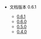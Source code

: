 * 文档版本 0.6.1

  * [0.6.1](https://spring-file-storage.xuyanwu.cn/0.6.1/)
  * [0.6.0](https://spring-file-storage.xuyanwu.cn/0.6.0/)
  * [0.5.0](https://spring-file-storage.xuyanwu.cn/0.5.0/)
  * [0.4.0](https://spring-file-storage.xuyanwu.cn/0.4.0/)
